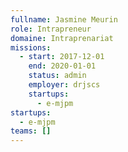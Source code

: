 ```yaml
---
fullname: Jasmine Meurin
role: Intrapreneur
domaine: Intraprenariat
missions:
  - start: 2017-12-01
    end: 2020-01-01
    status: admin
    employer: drjscs
    startups:
      - e-mjpm
startups:
  - e-mjpm
teams: []
---
```

